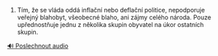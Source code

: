 
1. Tím, že se vláda oddá inflační nebo deflační politice, nepodporuje veřejný blahobyt, všeobecné blaho, ani zájmy celého národa. Pouze upřednostňuje jednu z několika skupin obyvatel na úkor ostatních skupin.

[🔊 Poslechnout audio](/data/7-paragraphs/audio/chapter_86/para_008-1-Tm-e-se-vlda-odd-inflan-nebo-deflan-po.mp3)
